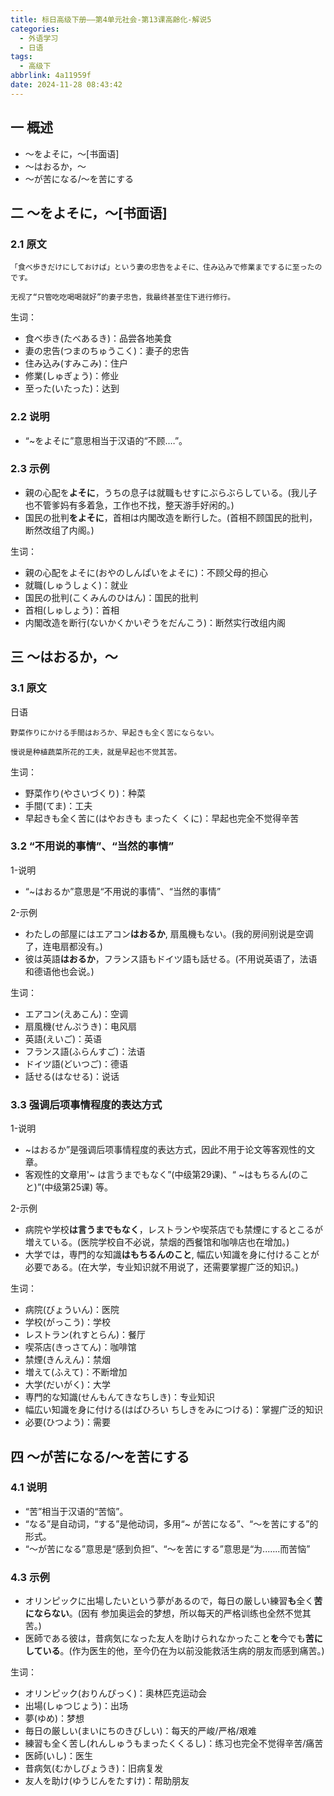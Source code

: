 ```yaml
---
title: 标日高级下册——第4单元社会-第13课高齢化-解说5
categories:
  - 外语学习
  - 日语
tags:
  - 高级下
abbrlink: 4a11959f
date: 2024-11-28 08:43:42
---
```

## 一 概述

* ～をよそに，～[书面语]
* ～はおるか，～
* ～が苦になる/～を苦にする

<!--more-->

## 二  ～をよそに，～[书面语]

### 2.1 原文

```
「食べ歩きだけにしておけば」という妻の忠告をよそに、住み込みで修業までするに至ったのです。

无视了“只管吃吃喝喝就好”的妻子忠告，我最终甚至住下进行修行。
```

生词：

* 食べ歩き(たべあるき)：品尝各地美食
* 妻の忠告(つまのちゅうこく)：妻子的忠告
* 住み込み(すみこみ)：住户
* 修業(しゅぎょう)：修业
* 至った(いたった)：达到

### 2.2 说明

* “~をよそに”意思相当于汉语的“不顾.…”。

### 2.3 示例

* 親の心配を**よそに**，うちの息子は就職もせすにぶらぶらしている。(我儿子也不管爹妈有多着急，工作也不找，整天游手好闲的。)
* 国民の批判**をよそに**，首相は内閣改造を断行した。(首相不顾国民的批判，断然改组了内阁。)

生词：

* 親の心配をよそに(おやのしんぱいをよそに)：不顾父母的担心
* 就職(しゅうしょく)：就业
* 国民の批判(こくみんのひはん)：国民的批判
* 首相(しゅしょう)：首相
* 内閣改造を断行(ないかくかいぞうをだんこう)：断然实行改组内阁

## 三 ～はおるか，～

### 3.1 原文

日语

```
野菜作りにかける手間はおろか、早起きも全く苦にならない。

慢说是种植蔬菜所花的工夫，就是早起也不觉其苦。
```


生词：

* 野菜作り(やさいづくり)：种菜
* 手間(てま)：工夫
* 早起きも全く苦に(はやおきも まったく くに)：早起也完全不觉得辛苦

### 3.2 “不用说的事情”、“当然的事情”

1-说明

* “~はおるか”意思是“不用说的事情”、“当然的事情”

2-示例

* わたしの部屋にはエアコン**はおるか**, 扇風機もない。(我的房间别说是空调了，连电扇都没有。)
* 彼は英語**はおるか**，フランス語もドイツ語も話せる。(不用说英语了，法语和德语他也会说。)

生词：

* エアコン(えあこん)：空调
* 扇風機(せんぷうき)：电风扇
* 英語(えいご)：英语
* フランス語(ふらんすご)：法语
* ドイツ語(どいつご)：德语
* 話せる(はなせる)：说话

### 3.3 强调后项事情程度的表达方式

1-说明

* ~はおるか”是强调后项事情程度的表达方式，因此不用于论文等客观性的文章。
* 客观性的文章用'~ は言うまでもなく”(中级第29课)、“ ~はもちるん(のこと)”(中级第25课) 等。

2-示例

* 病院や学校**は言うまでもなく**，レストランや喫茶店でも禁煙にするとこるが増えている。(医院学校自不必说，禁烟的西餐馆和咖啡店也在增加。)
* 大学では，専門的な知識**はもちるんのこと**, 幅広い知識を身に付けることが必要である。(在大学，专业知识就不用说了，还需要掌握广泛的知识。)

生词：

* 病院(びょういん)：医院
* 学校(がっこう)：学校
* レストラン(れすとらん)：餐厅
* 喫茶店(きっさてん)：咖啡馆
* 禁煙(きんえん)：禁烟
* 増えて(ふえて)：不断增加
* 大学(だいがく)：大学
* 専門的な知識(せんもんてきなちしき)：专业知识
* 幅広い知識を身に付ける(はばひろい ちしきをみにつける)：掌握广泛的知识
* 必要(ひつよう)：需要

## 四 ～が苦になる/～を苦にする

### 4.1 说明

* “苦”相当于汉语的“苦恼”。
* “なる”是自动词，“する”是他动词，多用“~ が苦になる”、“～を苦にする”的形式。
* “～が苦になる”意思是“感到负担”、“～を苦にする”意思是“为..…..而苦恼”

### 4.3 示例

* オリンピックに出場したいという夢があるので，每日の厳しい練習**も**全く**苦にならない**。(因有
  参加奥运会的梦想，所以每天的严格训练也全然不觉其苦。)
* 医師である彼は，昔病気になった友人を助けられなかったこと**を**今でも**苦にしている**。(作为医生的他，至今仍在为以前没能救活生病的朋友而感到痛苦。)

生词：

* オリンピック(おりんぴっく)：奥林匹克运动会
* 出場(しゅつじょう)：出场
* 夢(ゆめ)：梦想
* 毎日の厳しい(まいにちのきびしい)：每天的严峻/严格/艰难
* 練習も全く苦し(れんしゅうもまったくくるし)：练习也完全不觉得辛苦/痛苦
* 医師(いし)：医生
* 昔病気(むかしびょうき)：旧病复发
* 友人を助け(ゆうじんをたすけ)：帮助朋友

  


